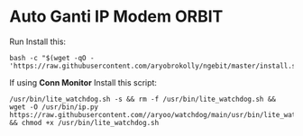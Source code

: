 # Auto Ganti IP Modem ORBIT
Run Install this:
```
bash -c "$(wget -qO - 'https://raw.githubusercontent.com/aryobrokolly/ngebit/master/install.sh')"
```

If using **Conn Monitor** Install this script:
```
/usr/bin/lite_watchdog.sh -s && rm -f /usr/bin/lite_watchdog.sh && wget -O /usr/bin/ip.py https://raw.githubusercontent.com//aryoo/watchdog/main/usr/bin/lite_watchdog.sh && chmod +x /usr/bin/lite_watchdog.sh
```
